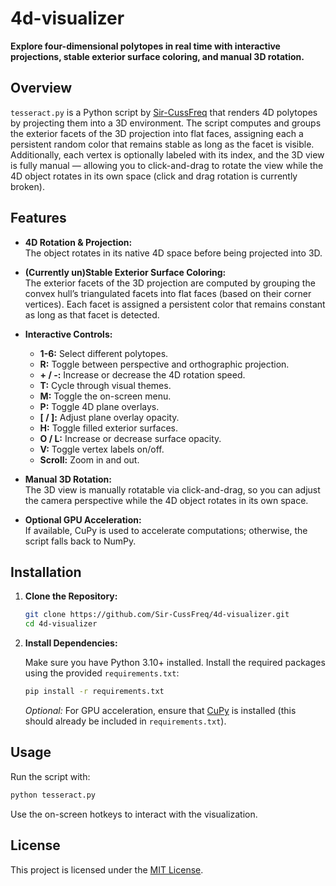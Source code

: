 # 4d-visualizer

**Explore four-dimensional polytopes in real time with interactive projections, stable exterior surface coloring, and manual 3D rotation.**

## Overview

`tesseract.py` is a Python script by [Sir-CussFreq](https://github.com/Sir-CussFreq) that renders 4D polytopes by projecting them into a 3D environment. The script computes and groups the exterior facets of the 3D projection into flat faces, assigning each a persistent random color that remains stable as long as the facet is visible. Additionally, each vertex is optionally labeled with its index, and the 3D view is fully manual — allowing you to click-and-drag to rotate the view while the 4D object rotates in its own space (click and drag rotation is currently broken).

## Features

- **4D Rotation & Projection:**  
  The object rotates in its native 4D space before being projected into 3D.
  
- **(Currently un)Stable Exterior Surface Coloring:**  
  The exterior facets of the 3D projection are computed by grouping the convex hull’s triangulated facets into flat faces (based on their corner vertices). Each facet is assigned a persistent color that remains constant as long as that facet is detected.
  
- **Interactive Controls:**  
  - **1-6:** Select different polytopes.  
  - **R:** Toggle between perspective and orthographic projection.  
  - **+ / -:** Increase or decrease the 4D rotation speed.  
  - **T:** Cycle through visual themes.  
  - **M:** Toggle the on-screen menu.  
  - **P:** Toggle 4D plane overlays.  
  - **[ / ]:** Adjust plane overlay opacity.  
  - **H:** Toggle filled exterior surfaces.  
  - **O / L:** Increase or decrease surface opacity.  
  - **V:** Toggle vertex labels on/off.  
  - **Scroll:** Zoom in and out.
  
- **Manual 3D Rotation:**  
  The 3D view is manually rotatable via click-and-drag, so you can adjust the camera perspective while the 4D object rotates in its own space.
  
- **Optional GPU Acceleration:**  
  If available, CuPy is used to accelerate computations; otherwise, the script falls back to NumPy.

## Installation

1. **Clone the Repository:**

   ```bash
   git clone https://github.com/Sir-CussFreq/4d-visualizer.git
   cd 4d-visualizer
   ```

2. **Install Dependencies:**

   Make sure you have Python 3.10+ installed. Install the required packages using the provided `requirements.txt`:

   ```bash
   pip install -r requirements.txt
   ```

   *Optional:* For GPU acceleration, ensure that [CuPy](https://cupy.dev/) is installed (this should already be included in `requirements.txt`).

## Usage

Run the script with:

  ```bash
  python tesseract.py
  ```

Use the on-screen hotkeys to interact with the visualization.

## License

This project is licensed under the [MIT License](LICENSE).
